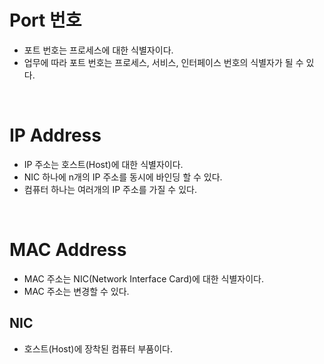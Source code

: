 # Port 번호

- 포트 번호는 프로세스에 대한 식별자이다.
- 업무에 따라 포트 번호는 프로세스, 서비스, 인터페이스 번호의 식별자가 될 수 있다.

<br>

# IP Address

- IP 주소는 호스트(Host)에 대한 식별자이다.
- NIC 하나에 n개의 IP 주소를 동시에 바인딩 할 수 있다.
- 컴퓨터 하나는 여러개의 IP 주소를 가질 수 있다.

<br>

# MAC Address

- MAC 주소는 NIC(Network Interface Card)에 대한 식별자이다.
- MAC 주소는 변경할 수 있다.

## NIC

- 호스트(Host)에 장착된 컴퓨터 부품이다.
